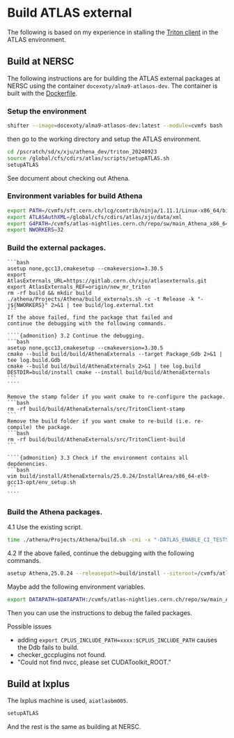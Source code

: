 # Build ATLAS external
The following is based on my experience in stalling the 
[Triton client](https://github.com/triton-inference-server/client/tree/main) in the ATLAS environment.

## Build at NERSC
The following instructions are for building the ATLAS external packages at NERSC
using the container `docexoty/alma9-atlasos-dev`. The container is built with
the [Dockerfile](https://github.com/xju2/dockers/blob/main/HEP/atlas/alma9_cpu/Dockerfile).

### Setup the environment
```bash
shifter --image=docexoty/alma9-atlasos-dev:latest --module=cvmfs bash 
```

then go to the working directory and setup the ATLAS environment.
```bash
cd /pscratch/sd/x/xju/athena_dev/triton_20240923
source /global/cfs/cdirs/atlas/scripts/setupATLAS.sh 
setupATLAS
```

See document about [](./checkout-athena.md) checking out Athena.

### Environment variables for build Athena
```bash
export PATH=/cvmfs/sft.cern.ch/lcg/contrib/ninja/1.11.1/Linux-x86_64/bin:$PATH
export ATLASAuthXML=/global/cfs/cdirs/atlas/xju/data/xml
export G4PATH=/cvmfs/atlas-nightlies.cern.ch/repo/sw/main_Athena_x86_64-el9-gcc13-opt/Geant4
export NWORKERS=32
```

### Build the external packages.
`````{admonition} 3.1 Use the existing script to start the building.
```bash
asetup none,gcc13,cmakesetup --cmakeversion=3.30.5
export AtlasExternals_URL=https://gitlab.cern.ch/xju/atlasexternals.git
export AtlasExternals_REF=origin/new_mr_triton
rm -rf build && mkdir build
./athena/Projects/Athena/build_externals.sh -c -t Release -k "-j${NWORKERS}" 2>&1 | tee build/log.external.txt
```
If the above failed, find the package that failed and 
continue the debugging with the following commands.

````{admonition} 3.2 Continue the debugging.
```bash
asetup none,gcc13,cmakesetup --cmakeversion=3.30.5
cmake --build build/build/AthenaExternals --target Package_Gdb 2>&1 | tee log.build.Gdb
cmake --build build/build/AthenaExternals 2>&1 | tee log.build
DESTDIR=build/install cmake --install build/build/AthenaExternals 
```
````

Remove the stamp folder if you want cmake to re-configure the package.
```bash
rm -rf build/build/AthenaExternals/src/TritonClient-stamp
```
Remove the build folder if you want cmake to re-build (i.e. re-compile) the package.
```bash
rm -rf build/build/AthenaExternals/src/TritonClient-build
```

````{admonition} 3.3 Check if the environment contains all depdenencies.
```bash
vim build/install/AthenaExternals/25.0.24/InstallArea/x86_64-el9-gcc13-opt/env_setup.sh
```
````
`````


### Build the Athena packages.

4.1 Use the existing script.
```bash
time ./athena/Projects/Athena/build.sh -cmi -x "-DATLAS_ENABLE_CI_TESTS=TRUE -DATLAS_EXTERNAL=${ATLASAuthXML} -DCMAKE_EXPORT_COMPILE_COMMANDS=TRUE " -k "-j${NWORKERS}" 2>&1 | tee build/log.build.athena.txt
```

4.2 If the above failed, continue the debugging with the following commands.
```bash
asetup Athena,25.0.24 --releasepath=build/install --siteroot=/cvmfs/atlas-nightlies.cern.ch/repo/sw/main_Athena_x86_64-el9-gcc13-opt
```
Maybe add the following environment variables.
```bash
export DATAPATH=$DATAPATH:/cvmfs/atlas-nightlies.cern.ch/repo/sw/main_Athena_x86_64-el9-gcc13-opt/atlas/offline/ReleaseData/v20
```
Then you can use the [](./build_athena_packages.md) instructions to debug the failed packages.

Possible issues
- adding `export CPLUS_INCLUDE_PATH=xxxx:$CPLUS_INCLUDE_PATH` causes the Ddb fails to build.
- checker_gccplugins not found.
- "Could not find nvcc, please set CUDAToolkit_ROOT."

## Build at lxplus
The lxplus machine is used, `aiatlasbm005`. 

```bash
setupATLAS
```
And the rest is the same as building at NERSC.
